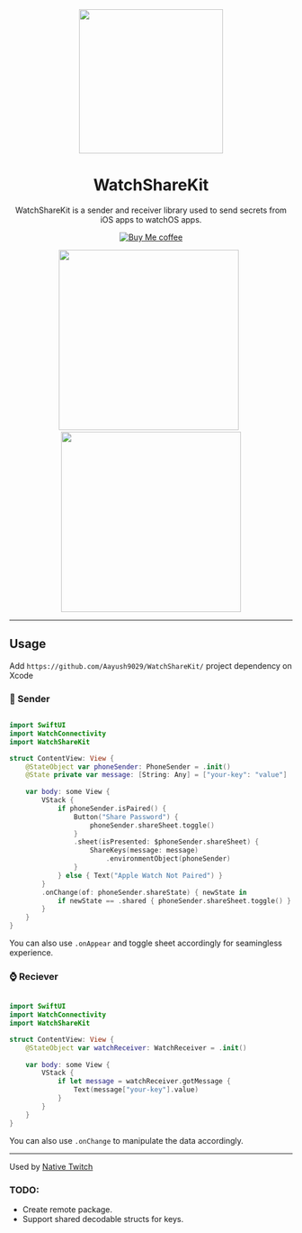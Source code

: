 
<div align="center">
  <img src="https://user-images.githubusercontent.com/43297314/224458436-20a3d49d-63f2-45a4-a8dc-d0278b5fef61.png" height="256">
  <h1 align="center">WatchShareKit</h1>
  WatchShareKit is a sender and receiver library used to send secrets from iOS apps to watchOS apps.

  <a href="https://www.buymeacoffee.com/swiftdev" target="_blank"><img src="https://user-images.githubusercontent.com/43297314/167192051-dc8cfd47-1c2d-43f1-bb95-275ae70ef8dd.svg" alt="Buy Me coffee" ></a>

<img src="https://user-images.githubusercontent.com/43297314/224458959-891955fe-242e-4717-ad9e-a79ccddb0f86.png" width="320"> &nbsp;
<img src="https://user-images.githubusercontent.com/43297314/224458962-b9a621db-4c0a-4c6f-97f5-71fe8f76ea84.png" width="320">
</div>



---

## Usage

Add `https://github.com/Aayush9029/WatchShareKit/` project dependency on Xcode



### 📲 Sender 

```swift

import SwiftUI
import WatchConnectivity
import WatchShareKit

struct ContentView: View {
    @StateObject var phoneSender: PhoneSender = .init()
    @State private var message: [String: Any] = ["your-key": "value"]
    
    var body: some View {
        VStack {
            if phoneSender.isPaired() {
                Button("Share Password") {
                    phoneSender.shareSheet.toggle()
                }
                .sheet(isPresented: $phoneSender.shareSheet) {
                    ShareKeys(message: message)
                        .environmentObject(phoneSender)
                }
            } else { Text("Apple Watch Not Paired") }
        }
        .onChange(of: phoneSender.shareState) { newState in
            if newState == .shared { phoneSender.shareSheet.toggle() }
        }
    }
}

```

You can also use `.onAppear` and toggle sheet accordingly for seamingless experience.

### ⌚ Reciever 

```swift

import SwiftUI
import WatchConnectivity
import WatchShareKit

struct ContentView: View {
    @StateObject var watchReceiver: WatchReceiver = .init()
    
    var body: some View {
        VStack {
            if let message = watchReceiver.gotMessage {
                Text(message["your-key"].value)
            }
        }
    }
}
```

You can also use `.onChange` to manipulate the data accordingly.

---

Used by [Native Twitch](https://github.com/Aayush9029/NativeTwitch/tree/v3)


### TODO:
- Create remote package.
- Support shared decodable structs for keys.
